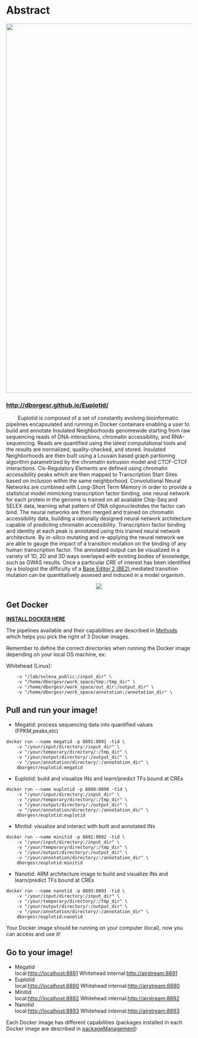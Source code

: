 
# Abstract


<div style="text-align:center"><img src="https://raw.githubusercontent.com/dborgesr/Euplotid/gh-pages/web_euplotid/lab_meeting_slides_Title_slide.png" style="width: 1000px;"></div>

### http://dborgesr.github.io/Euplotid/
&nbsp;&nbsp;&nbsp;&nbsp;&nbsp;&nbsp;&nbsp;&nbsp;Euplotid is composed of a set of constantly evolving bioinformatic pipelines encapsulated and running in Docker containars enabling a user to build and annotate Insulated Neighborhoods genomewide starting from raw sequencing reads of DNA-interactions, chromatin accessibility, and RNA-sequencing. Reads are quantified using the latest computational tools and the results are normalized, quality-checked, and stored. Insulated Neighborhoods are then built using a Louvain based graph partioning algorithm parametrized by the chromatin extrusion model and CTCF-CTCF interactions. Cis-Regulatory Elements are defined using chromatin accessibility peaks which are then mapped to Transcription Start Sites based on inclusion within the same neighborhood. Convolutional Neural Networks are combined with Long-Short Term Memory in order to provide a statistical model mimicking transcription factor binding, one neural network for each protein in the genome is trained on all available Chip-Seq and SELEX data, learning what pattern of DNA oligonucleotides the factor can bind. The neural networks are then merged and trained on chromatin accessibility data, building a rationally designed neural network architecture capable of predicting chromatin accessibility. Transcription factor binding and identity at each peak is annotated using this trained neural network architecture. By in-silico mutating and re-applying the neural network we are able to gauge the impact of a transition mutation on the binding of any human transcription factor. The annotated output can be visualized in a variety of 1D, 2D and 3D ways overlayed with existing bodies of knowledge, such as GWAS results. Once a particular CRE of interest has been identified by a biologist the difficulty of a <a href="https://blog.benchling.com/base-editor/"> Base Editor 2 (BE2) </a> mediated transition mutation can be quantitatively assesed and induced in a model organism. 
<div style="text-align:center"><img src="https://raw.githubusercontent.com/dborgesr/Euplotid/gh-pages/web_euplotid/lab_meeting_slides_graphical_abstract.png" style="width: 5=800px;"></div>

## Get Docker
[**INSTALL DOCKER HERE**](https://www.docker.com/community-edition#/download")

The pipelines available and their capabilities are described in [Methods](docs/07_Methods.md)  which helps you pick the right of 3 Docker images.

Remember to define the correct directories when running the Docker image depending on your local OS machine, ex:

Whitehead (Linux):
~~~
    -v "/lab/solexa_public:/input_dir" \
    -v "/home/dborgesr/work_space/tmp:/tmp_dir" \
    -v "/home/dborgesr/work_space/out_dir:/output_dir" \
    -v "/home/dborgesr/work_space/annotation:/annotation_dir" \
~~~

## Pull and run your image!

* Megatid: process sequencing data into quantified values (FPKM,peaks,etc)
~~~ 
docker run --name megatid -p 8891:8891 -tid \
	-v "/your/input/directory:/input_dir" \
	-v "/your/temporary/directory/:/tmp_dir" \
	-v "/your/output/directory/:/output_dir" \
	-v "/your/annotation/directory/:/annotation_dir" \
	dborgesr/euplotid:megatid
~~~
* Euplotid: build and visualize INs and learn/predict TFs bound at CREs
~~~
docker run --name euplotid -p 8890:8890 -tid \
	-v "/your/input/directory:/input_dir" \
	-v "/your/temporary/directory/:/tmp_dir" \
	-v "/your/output/directory/:/output_dir" \
	-v "/your/annotation/directory/:/annotation_dir" \
	dborgesr/euplotid:euplotid
~~~
* Minitid: visualize and interact with built and annotated INs
~~~
docker run --name minitid -p 8892:8892 -tid \
	-v "/your/input/directory:/input_dir" \
	-v "/your/temporary/directory/:/tmp_dir" \
	-v "/your/output/directory/:/output_dir" \
	-v "/your/annotation/directory/:/annotation_dir" \
	dborgesr/euplotid:minitid
~~~
* Nanotid: ARM architecture image to build and visualize INs and learn/predict TFs bound at CREs
~~~
docker run --name nanotid -p 8893:8893 -tid \
	-v "/your/input/directory:/input_dir" \
	-v "/your/temporary/directory/:/tmp_dir" \
	-v "/your/output/directory/:/output_dir" \
	-v "/your/annotation/directory/:/annotation_dir" \
	dborgesr/euplotid:nanotid
~~~
Your Docker image should be running on your computer (local), now you can access and use it!

## Go to your image!
* Megatid <br> local:[http://localhost:8891](http://localhost:8891) Whitehead internal:[http://airstream:8891](http://airstream:8891)
* Euplotid <br> local:[http://localhost:8890](http://localhost:8890) Whitehead internal:[http://airstream:8890](http://airstream:8890)
* Minitid <br> local:[http://localhost:8892](http://localhost:8892) Whitehead internal:[http://airstream:8892](http://airstream:8892)
* Nanotid <br> local:[http://localhost:8893](http://localhost:8893) Whitehead internal:[http://airstream:8893](http://airstream:8893)

Each Docker image has different capabilities (packages installed in each Docker image are described in [packageManagement](docs/packageManagement.md))
